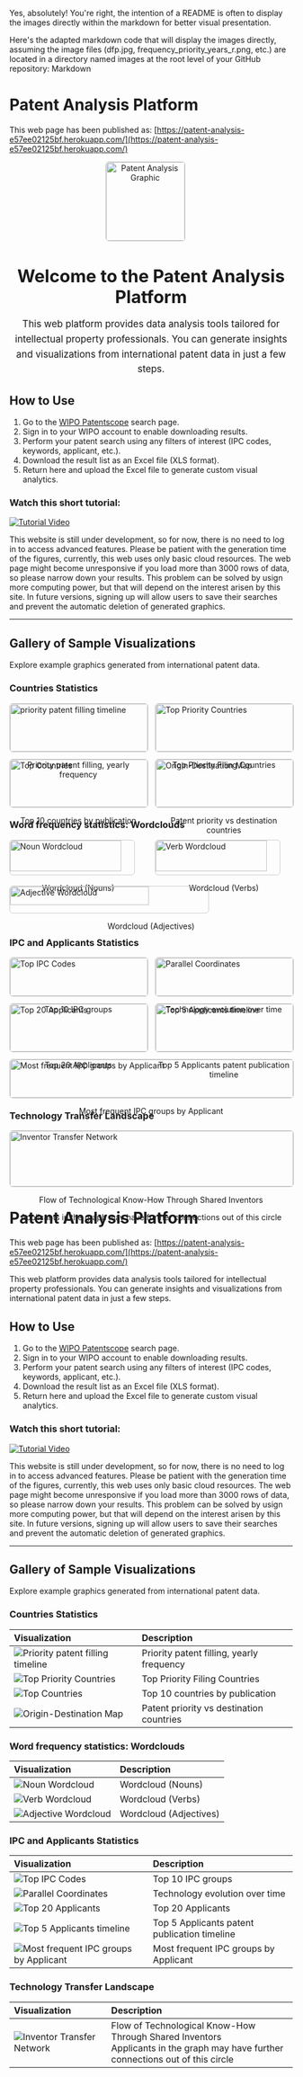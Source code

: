 Yes, absolutely! You're right, the intention of a README is often to display the images directly within the markdown for better visual presentation.

Here's the adapted markdown code that will display the images directly, assuming the image files (dfp.jpg, frequency_priority_years_r.png, etc.) are located in a directory named images at the root level of your GitHub repository:
Markdown

# Patent Analysis Platform

This web page has been published as: [https://patent-analysis-e57ee02125bf.herokuapp.com/](https://patent-analysis-e57ee02125bf.herokuapp.com/)

<div align="center">
  <img src="images/dfp.jpg" alt="Patent Analysis Graphic" width="140" style="border: 1px solid #ccc; border-radius: 6px; margin-right: 1.5em; display: inline-block;">
  <div>
    <h1 style="font-size: 2.2em; margin-bottom: 0.5em;">Welcome to the Patent Analysis Platform</h1>
    <p style="font-size: 1.2em; line-height: 1.6;">
      This web platform provides data analysis tools tailored for intellectual property professionals.
      You can generate insights and visualizations from international patent data in just a few steps.
    </p>
  </div>
</div>

## How to Use

1.  Go to the [WIPO Patentscope](https://patentscope.wipo.int/search/en/search.jsf) search page.
2.  Sign in to your WIPO account to enable downloading results.
3.  Perform your patent search using any filters of interest (IPC codes, keywords, applicant, etc.).
4.  Download the result list as an Excel file (XLS format).
5.  Return here and upload the Excel file to generate custom visual analytics.

### Watch this short tutorial:

[![Tutorial Video](http://img.youtube.com/vi/0/0.jpg)](https://www.youtube.com/embed/eo31FWVMW_o?si=hmpVeIAeSrjxdBOC)

This website is still under development, so for now, there is no need to log in to access advanced features. Please be patient with the generation time of the figures, currently, this web uses only basic cloud resources. The web page might become unresponsive if you load more than 3000 rows of data, so please narrow down your results. This problem can be solved by usign more computing power, but that will depend on the interest arisen by this site. In future versions, signing up will allow users to save their searches and prevent the automatic deletion of generated graphics.

---

## Gallery of Sample Visualizations

Explore example graphics generated from international patent data.

### Countries Statistics

<div style="display: flex; flex-wrap: wrap; gap: 1em;">
  <div style="flex: 1 1 48%;">
    <img src="images/frequency_priority_years_r.png" alt="priority patent filling timeline" style="width: 100%; border: 1px solid #ccc; border-radius: 6px;">
    <p style="text-align: center;">Priority patent filling, yearly frequency</p>
  </div>
  <div style="flex: 1 1 48%;">
    <img src="images/top_priority_countries_r.png" alt="Top Priority Countries" style="width: 100%; border: 1px solid #ccc; border-radius: 6px;">
    <p style="text-align: center;">Top Priority Filing Countries</p>
  </div>
  <div style="flex: 1 1 48%;">
    <img src="images/top_countries_r.png" alt="Top Countries" style="width: 100%; border: 1px solid #ccc; border-radius: 6px;">
    <p style="text-align: center;">Top 10 countries by publication</p>
  </div>
  <div style="flex: 1 1 48%;">
    <img src="images/origin_destcountr_r.png" alt="Origin-Destination Map" style="width: 100%; border: 1px solid #ccc; border-radius: 6px;">
    <p style="text-align: center;">Patent priority vs destination countries</p>
  </div>
</div>

### Word frequency statistics: Wordclouds

<div style="display: flex; flex-wrap: wrap; gap: 1em;">
  <div style="flex: 1 1 48%;">
    <img src="images/wcld_nouns_r.png" alt="Noun Wordcloud" style="width: 90%; border: 1px solid #ccc; border-radius: 6px;">
    <p style="text-align: center;">Wordcloud (Nouns)</p>
  </div>
  <div style="flex: 1 1 48%;">
    <img src="images/wcld_verbs_r.png" alt="Verb Wordcloud" style="width: 90%; border: 1px solid #ccc; border-radius: 6px;">
    <p style="text-align: center;">Wordcloud (Verbs)</p>
  </div>
  <div style="flex: 1 1 48%;">
    <img src="images/wcld_adjectives_r.png" alt="Adjective Wordcloud" style="width: 70%; border: 1px solid #ccc; border-radius: 6px;">
    <p style="text-align: center;">Wordcloud (Adjectives)</p>
  </div>
</div>

### IPC and Applicants Statistics

<div style="display: flex; flex-wrap: wrap; gap: 1em;">
  <div style="flex: 1 1 48%;">
    <img src="images/top_ipcs_r.png" alt="Top IPC Codes" style="width: 100%; border: 1px solid #ccc; border-radius: 6px;">
    <p style="text-align: center;">Top 10 IPC groups</p>
  </div>
  <div style="flex: 1 1 48%;">
    <img src="images/parallel_coordinates_r.png" alt="Parallel Coordinates" style="width: 100%; border: 1px solid #ccc; border-radius: 6px;">
    <p style="text-align: center;">Technology evolution over time</p>
  </div>
  <div style="flex: 1 1 48%;">
    <img src="images/Top20Appl_r.png" alt="Top 20 Applicants" style="width: 100%; border: 1px solid #ccc; border-radius: 6px;">
    <p style="text-align: center;">Top 20 Applicants</p>
  </div>
  <div style="flex: 1 1 48%;">
    <img src="images/Applicants_parallel_r.png" alt="Top 5 Applicants timeline" style="width: 100%; border: 1px solid #ccc; border-radius: 6px;">
    <p style="text-align: center;">Top 5 Applicants patent publication timeline</p>
  </div>
  <div style="flex: 1 1 48%;">
    <img src="images/TopAppl_IPC_r.png" alt="Most frequent IPC groups by Applicant" style="width: 100%; border: 1px solid #ccc; border-radius: 6px;">
    <p style="text-align: center;">Most frequent IPC groups by Applicant</p>
  </div>
</div>

### Technology Transfer Landscape

<div style="display: flex; flex-wrap: wrap; gap: 1em;">
  <div style="flex: 1 1 48%;">
    <img src="images/network_plot.png" alt="Inventor Transfer Network" style="width: 100%; border: 1px solid #ccc; border-radius: 6px;">
    <p style="text-align: center;">Flow of Technological Know-How Through Shared Inventors</p>
    <p style="text-align: center;">Applicants in the graph may have further connections out of this circle</p>
  </div>
</div>



# Patent Analysis Platform

This web page has been published as: [https://patent-analysis-e57ee02125bf.herokuapp.com/](https://patent-analysis-e57ee02125bf.herokuapp.com/)

This web platform provides data analysis tools tailored for intellectual property professionals. You can generate insights and visualizations from international patent data in just a few steps.

## How to Use

1.  Go to the [WIPO Patentscope](https://patentscope.wipo.int/search/en/search.jsf) search page.
2.  Sign in to your WIPO account to enable downloading results.
3.  Perform your patent search using any filters of interest (IPC codes, keywords, applicant, etc.).
4.  Download the result list as an Excel file (XLS format).
5.  Return here and upload the Excel file to generate custom visual analytics.

### Watch this short tutorial:

[![Tutorial Video](http://img.youtube.com/vi/0/0.jpg)](https://www.youtube.com/embed/eo31FWVMW_o?si=hmpVeIAeSrjxdBOC)

This website is still under development, so for now, there is no need to log in to access advanced features. Please be patient with the generation time of the figures, currently, this web uses only basic cloud resources. The web page might become unresponsive if you load more than 3000 rows of data, so please narrow down your results. This problem can be solved by usign more computing power, but that will depend on the interest arisen by this site. In future versions, signing up will allow users to save their searches and prevent the automatic deletion of generated graphics.

---

## Gallery of Sample Visualizations

Explore example graphics generated from international patent data.

### Countries Statistics

| Visualization                          | Description                            |
| :------------------------------------- | :------------------------------------- |
| ![Priority patent filling timeline](images/frequency_priority_years_r.png) | Priority patent filling, yearly frequency |
| ![Top Priority Countries](images/top_priority_countries_r.png) | Top Priority Filing Countries         |
| ![Top Countries](images/top_countries_r.png) | Top 10 countries by publication        |
| ![Origin-Destination Map](images/origin_destcountr_r.png) | Patent priority vs destination countries |

### Word frequency statistics: Wordclouds

| Visualization        | Description          |
| :------------------- | :------------------- |
| ![Noun Wordcloud](images/wcld_nouns_r.png) | Wordcloud (Nouns)    |
| ![Verb Wordcloud](images/wcld_verbs_r.png) | Wordcloud (Verbs)    |
| ![Adjective Wordcloud](images/wcld_adjectives_r.png) | Wordcloud (Adjectives) |

### IPC and Applicants Statistics

| Visualization                         | Description                                |
| :------------------------------------ | :----------------------------------------- |
| ![Top IPC Codes](images/top_ipcs_r.png) | Top 10 IPC groups                          |
| ![Parallel Coordinates](images/parallel_coordinates_r.png) | Technology evolution over time           |
| ![Top 20 Applicants](images/Top20Appl_r.png) | Top 20 Applicants                          |
| ![Top 5 Applicants timeline](images/Applicants_parallel_r.png) | Top 5 Applicants patent publication timeline |
| ![Most frequent IPC groups by Applicant](images/TopAppl_IPC_r.png) | Most frequent IPC groups by Applicant      |

### Technology Transfer Landscape

| Visualization                       | Description                                                        |
| :---------------------------------- | :----------------------------------------------------------------- |
| ![Inventor Transfer Network](images/network_plot.png) | Flow of Technological Know-How Through Shared Inventors<br>Applicants in the graph may have further connections out of this circle |
